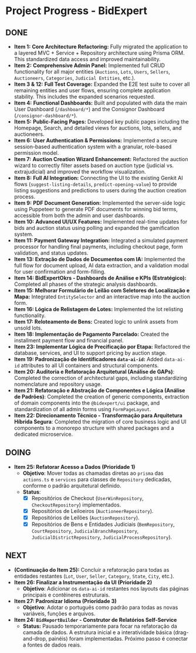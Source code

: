 # Project Progress - BidExpert

## DONE
- **Item 1:** **Core Architecture Refactoring:** Fully migrated the application to a layered MVC + Service + Repository architecture using Prisma ORM. This standardized data access and improved maintainability.
- **Item 2:** **Comprehensive Admin Panel:** Implemented full CRUD functionality for all major entities (`Auctions`, `Lots`, `Users`, `Sellers`, `Auctioneers`, `Categories`, `Judicial Entities`, etc.).
- **Item 3 & 12:** **Full Test Coverage:** Expanded the E2E test suite to cover all remaining entities and user flows, ensuring complete application stability. This includes the expanded scenarios requested.
- **Item 4:** **Functional Dashboards:** Built and populated with data the main User Dashboard (`/dashboard/*`) and the Consignor Dashboard (`/consignor-dashboard/*`).
- **Item 5:** **Public-Facing Pages:** Developed key public pages including the Homepage, Search, and detailed views for auctions, lots, sellers, and auctioneers.
- **Item 6:** **User Authentication & Permissions:** Implemented a secure session-based authentication system with a granular, role-based permission model.
- **Item 7:** **Auction Creation Wizard Enhancement:** Refactored the auction wizard to correctly filter assets based on auction type (judicial vs. extrajudicial) and improved the workflow visualization.
- **Item 8:** **Full AI Integration:** Connecting the UI to the existing Genkit AI flows (`suggest-listing-details`, `predict-opening-value`) to provide listing suggestions and predictions to users during the auction creation process.
- **Item 9:** **PDF Document Generation:** Implemented the server-side logic using Puppeteer to generate PDF documents for winning bid terms, accessible from both the admin and user dashboards.
- **Item 10:** **Advanced UI/UX Features:** Implemented real-time updates for bids and auction status using polling and expanded the gamification system.
- **Item 11:** **Payment Gateway Integration:** Integrated a simulated payment processor for handling final payments, including checkout page, form validation, and status updates.
- **Item 13: Extração de Dados de Documentos com IA:** Implemented the full flow for document upload, AI data extraction, and a validation modal for user confirmation and form-filling.
- **Item 14: BidExpertOkrs - Dashboards de Análise e KPIs (Estratégico):** Completed all phases of the strategic analysis dashboards.
- **Item 15: Melhorar Formulário de Leilão com Seletores de Localização e Mapa:** Integrated `EntitySelector` and an interactive map into the auction form.
- **Item 16: Lógica de Relistagem de Lotes:** Implemented the lot relisting functionality.
- **Item 17: Reloteamento de Bens:** Created logic to unlink assets from unsold lots.
- **Item 18: Implementação de Pagamento Parcelado:** Created the installment payment flow and financial panel.
- **Item 23: Implementar Lógica de Precificação por Etapa:** Refactored the database, services, and UI to support pricing by auction stage.
- **Item 19: Padronização de Identificadores `data-ai-id`:** Added `data-ai-id` attributes to all UI containers and structural components.
- **Item 20: Auditoria e Refatoração Arquitetural (Análise de GAPs)**: Completed the correction of architectural gaps, including standardizing nomenclature and repository usage.
- **Item 21: Refatoração e Abstração de Componentes e Lógica (Análise de Padrões)**: Completed the creation of generic components, extraction of domain components into the `@bidexpert/ui` package, and standardization of all admin forms using `FormPageLayout`.
- **Item 22: Direcionamento Técnico - Transformação para Arquitetura Híbrida Segura**: Completed the migration of core business logic and UI components to a monorepo structure with shared packages and a dedicated microservice.

## DOING
- **Item 25: Refatorar Acesso a Dados (Prioridade 1)**
  - **Objetivo**: Mover todas as chamadas diretas ao `prisma` das `actions.ts` e `services` para classes de `Repository` dedicadas, conforme o padrão arquitetural definido.
  - **Status**:
    - [x] Repositórios de Checkout (`UserWinRepository`, `CheckoutRepository`) implementados.
    - [x] Repositórios de Leiloeiros (`AuctioneerRepository`).
    - [x] Repositórios de Leilões (`AuctionRepository`).
    - [x] Repositórios de Bens e Entidades Judiciais (`BemRepository`, `CourtRepository`, `JudicialBranchRepository`, `JudicialDistrictRepository`, `JudicialProcessRepository`).

## NEXT
- **(Continuação do Item 25):** Concluir a refatoração para todas as entidades restantes (`Lot`, `User`, `Seller`, `Category`, `State`, `City`, etc.).
- **Item 26: Finalizar a Instrumentação da UI (Prioridade 2)**
  - **Objetivo**: Adicionar os `data-ai-id` restantes nos layouts das páginas principais e contêineres estruturais.
- **Item 27: Padronizar Idioma (Prioridade 3)**
  - **Objetivo**: Adotar o português como padrão para todas as novas variáveis, funções e arquivos.
- **Item 24: `BidReportBuilder` - Construtor de Relatórios Self-Service**
    - **Status:** Pausado temporariamente para focar na refatoração da camada de dados. A estrutura inicial e a interatividade básica (drag-and-drop, painéis) foram implementadas. Próximo passo é conectar a fontes de dados reais.

